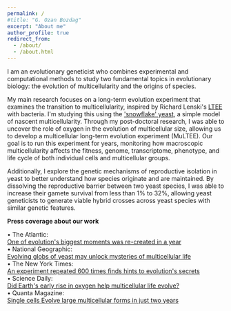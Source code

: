 ```yaml
---
permalink: /
#title: "G. Ozan Bozdag"
excerpt: "About me"
author_profile: true
redirect_from: 
  - /about/
  - /about.html
---
```

I am an evolutionary geneticist who combines experimental and computational methods to study two fundamental topics in evolutionary biology: the evolution of multicellularity and the origins of species.

My main research focuses on a long-term evolution experiment that examines the transition to multicellularity, inspired by Richard Lenski's [LTEE](https://the-ltee.org/national-geographic-evolving-globs-of-yeast-may-unlock-mysteries-of-multicellular-life/) with bacteria. I'm studying this using the ['snowflake' yeast](https://www.quantamagazine.org/lifes-secrets-sought-in-a-snowflake-20151103/), a simple model of nascent multicellularity. Through my post-doctoral research, I was able to uncover the role of oxygen in the evolution of multicellular size, allowing us to develop a multicellular long-term evolution experiment (MuLTEE). Our goal is to run this experiment for years, monitoring how macroscopic multicellularity affects the fitness, genome, transcriptome, phenotype, and life cycle of both individual cells and multicellular groups.

Additionally, I explore the genetic mechanisms of reproductive isolation in yeast to better understand how species originate and are maintained. By dissolving the reproductive barrier between two yeast species, I was able to increase their gamete survival from less than 1% to 32%, allowing yeast geneticists to generate viable hybrid crosses across yeast species with similar genetic features.

**Press coverage about our work**

• The Atlantic: <br />
[One of evolution's biggest moments was re-created in a year](https://www.theatlantic.com/science/archive/2023/05/multicellular-organism-evolution-yeast-experiment/674030/) <br />
  •	National Geographic: <br />
[Evolving globs of yeast may unlock mysteries of multicellular life](https://www.nationalgeographic.co.uk/science-and-technology/2021/09/evolving-globs-of-yeast-may-unlock-mysteries-of-multicellular-life) <br />
  • The New York Times: <br />
[An experiment repeated 600 times finds hints to evolution's secrets](https://www.nytimes.com/2023/05/10/science/yeast-evolution-cells-snowflakes.html) <br />
  • Science Daily: <br />
[Did Earth's early rise in oxygen help multicellular life evolve?](https://www.sciencedaily.com/releases/2021/05/210518205459.htm) <br />
  •	Quanta Magazine: <br />
[Single cells Evolve large multicellular forms in just two years](https://www.quantamagazine.org/single-cells-evolve-large-multicellular-forms-in-just-two-years-20210922/)